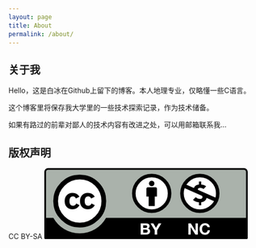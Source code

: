 ```yaml
---
layout: page
title: About
permalink: /about/
---
```


## 关于我

Hello，这是白冰在Github上留下的博客。本人地理专业，仅略懂一些C语言。

这个博客里将保存我大学里的一些技术探索记录，作为技术储备。

如果有路过的前辈对鄙人的技术内容有改进之处，可以用邮箱联系我...

## 版权声明

CC BY-SA
![GitHub Logo](images/by-nc.png)
